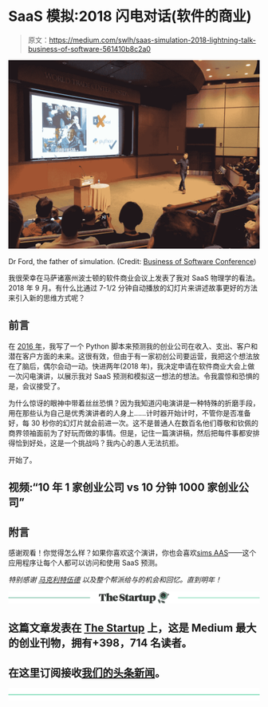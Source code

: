 # SaaS 模拟:2018 闪电对话(软件的商业)

> 原文：<https://medium.com/swlh/saas-simulation-2018-lightning-talk-business-of-software-561410b8c2a0>

![](img/a2969895667f7a0675386880cfede3f1.png)

Dr Ford, the father of simulation. (Credit: [Business of Software Conference](https://businessofsoftware.org/))

我很荣幸在马萨诸塞州波士顿的软件商业会议上发表了我对 SaaS 物理学的看法。2018 年 9 月。有什么比通过 7-1/2 分钟自动播放的幻灯片来讲述故事更好的方法来引入新的思维方式呢？

## 前言

在 [2016 年](/@mattwensing/introducing-startup-py-for-b2b-saas-200858a2489a)，我写了一个 Python 脚本来预测我的创业公司在收入、支出、客户和潜在客户方面的未来。这很有效，但由于有一家初创公司要运营，我把这个想法放在了脑后，偶尔会动一动。快进两年(2018 年)，我决定申请在软件商业大会上做一次闪电演讲，以展示我对 SaaS 预测和模拟这一想法的想法。令我震惊和恐惧的是，会议接受了。

为什么惊讶的眼神中带着丝丝恐惧？因为我知道闪电演讲是一种特殊的折磨手段，用在那些认为自己是优秀演讲者的人身上……计时器开始计时，不管你是否准备好，每 30 秒你的幻灯片就会前进一次。这不是普通人在数百名他们尊敬和钦佩的商界领袖面前为了好玩而做的事情。但是，记住一篇演讲稿，然后把每件事都安排得恰到好处，这是一个挑战吗？我内心的愚人无法抗拒。

开始了。

## 视频:“10 年 1 家创业公司 vs 10 分钟 1000 家创业公司”

## 附言

感谢观看！你觉得怎么样？如果你喜欢这个演讲，你也会喜欢[sims AAS](https://simsaas.co)——这个应用程序让每个人都可以访问和使用 SaaS 预测。

*特别感谢* [*马克利特伍德*](https://medium.com/u/6d63a64a1fed?source=post_page-----561410b8c2a0--------------------------------) *以及整个帮派给与的机会和回忆。直到明年！*

[![](img/308a8d84fb9b2fab43d66c117fcc4bb4.png)](https://medium.com/swlh)

## 这篇文章发表在 [The Startup](https://medium.com/swlh) 上，这是 Medium 最大的创业刊物，拥有+398，714 名读者。

## 在这里订阅接收[我们的头条新闻](http://growthsupply.com/the-startup-newsletter/)。

[![](img/b0164736ea17a63403e660de5dedf91a.png)](https://medium.com/swlh)